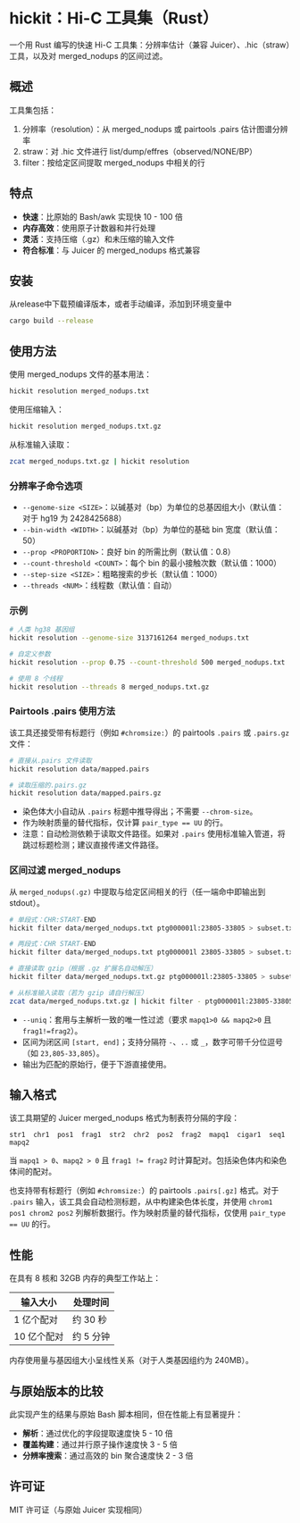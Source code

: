 # hickit：Hi-C 工具集（Rust）

一个用 Rust 编写的快速 Hi-C 工具集：分辨率估计（兼容 Juicer）、.hic（straw）工具，以及对 merged_nodups 的区间过滤。

## 概述

工具集包括：
1. 分辨率（resolution）：从 merged_nodups 或 pairtools .pairs 估计图谱分辨率
2. straw：对 .hic 文件进行 list/dump/effres（observed/NONE/BP）
3. filter：按给定区间提取 merged_nodups 中相关的行

## 特点
- **快速**：比原始的 Bash/awk 实现快 10 - 100 倍
- **内存高效**：使用原子计数器和并行处理
- **灵活**：支持压缩（.gz）和未压缩的输入文件
- **符合标准**：与 Juicer 的 merged_nodups 格式兼容

## 安装

从release中下载预编译版本，或者手动编译，添加到环境变量中

```bash
cargo build --release
```


## 使用方法
使用 merged_nodups 文件的基本用法：
```bash
hickit resolution merged_nodups.txt
```

使用压缩输入：
```bash
hickit resolution merged_nodups.txt.gz
```

从标准输入读取：
```bash
zcat merged_nodups.txt.gz | hickit resolution
```

### 分辨率子命令选项
- `--genome-size <SIZE>`：以碱基对（bp）为单位的总基因组大小（默认值：对于 hg19 为 2428425688）
- `--bin-width <WIDTH>`：以碱基对（bp）为单位的基础 bin 宽度（默认值：50）
- `--prop <PROPORTION>`：良好 bin 的所需比例（默认值：0.8）
- `--count-threshold <COUNT>`：每个 bin 的最小接触次数（默认值：1000）
- `--step-size <SIZE>`：粗略搜索的步长（默认值：1000）
- `--threads <NUM>`：线程数（默认值：自动）

### 示例
```bash
# 人类 hg38 基因组
hickit resolution --genome-size 3137161264 merged_nodups.txt

# 自定义参数
hickit resolution --prop 0.75 --count-threshold 500 merged_nodups.txt

# 使用 8 个线程
hickit resolution --threads 8 merged_nodups.txt.gz
```

### Pairtools .pairs 使用方法
该工具还接受带有标题行（例如 `#chromsize:`）的 pairtools `.pairs` 或 `.pairs.gz` 文件：
```bash
# 直接从.pairs 文件读取
hickit resolution data/mapped.pairs

# 读取压缩的.pairs.gz
hickit resolution data/mapped.pairs.gz
```
- 染色体大小自动从 `.pairs` 标题中推导得出；不需要 `--chrom-size`。
- 作为映射质量的替代指标，仅计算 `pair_type == UU` 的行。
- 注意：自动检测依赖于读取文件路径。如果对 `.pairs` 使用标准输入管道，将跳过标题检测；建议直接传递文件路径。

### 区间过滤 merged_nodups

从 `merged_nodups(.gz)` 中提取与给定区间相关的行（任一端命中即输出到 stdout）。

```bash
# 单段式：CHR:START-END
hickit filter data/merged_nodups.txt ptg000001l:23805-33805 > subset.txt

# 两段式：CHR START-END
hickit filter data/merged_nodups.txt ptg000001l 23805-33805 > subset.txt

# 直接读取 gzip（根据 .gz 扩展名自动解压）
hickit filter data/merged_nodups.txt.gz ptg000001l:23805-33805 > subset.txt

# 从标准输入读取（若为 gzip 请自行解压）
zcat data/merged_nodups.txt.gz | hickit filter - ptg000001l:23805-33805 > subset.txt
```

- `--uniq`：套用与主解析一致的唯一性过滤（要求 `mapq1>0 && mapq2>0` 且 `frag1!=frag2`）。
- 区间为闭区间 `[start, end]`；支持分隔符 `-`、`..` 或 `_`，数字可带千分位逗号（如 `23,805-33,805`）。
- 输出为匹配的原始行，便于下游直接使用。

## 输入格式
该工具期望的 Juicer merged_nodups 格式为制表符分隔的字段：
```
str1  chr1  pos1  frag1  str2  chr2  pos2  frag2  mapq1  cigar1  seq1  mapq2
```

当 `mapq1 > 0`、`mapq2 > 0` 且 `frag1 != frag2` 时计算配对。包括染色体内和染色体间的配对。

也支持带有标题行（例如 `#chromsize:`）的 pairtools `.pairs[.gz]` 格式。对于 `.pairs` 输入，该工具会自动检测标题，从中构建染色体长度，并使用 `chrom1 pos1 chrom2 pos2` 列解析数据行。作为映射质量的替代指标，仅使用 `pair_type == UU` 的行。

## 性能
在具有 8 核和 32GB 内存的典型工作站上：

| 输入大小 | 处理时间 |
|------------|----------------|
| 1 亿个配对 | 约 30 秒 |
| 10 亿个配对 | 约 5 分钟 |

内存使用量与基因组大小呈线性关系（对于人类基因组约为 240MB）。

## 与原始版本的比较
此实现产生的结果与原始 Bash 脚本相同，但在性能上有显著提升：
- **解析**：通过优化的字段提取速度快 5 - 10 倍
- **覆盖构建**：通过并行原子操作速度快 3 - 5 倍
- **分辨率搜索**：通过高效的 bin 聚合速度快 2 - 3 倍

## 许可证
MIT 许可证（与原始 Juicer 实现相同） 
